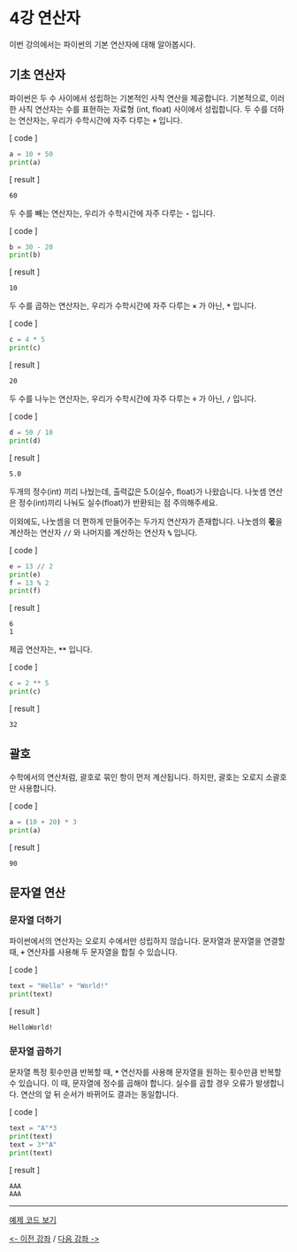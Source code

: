 # 4강 연산자
이번 강의에서는 파이썬의 기본 연산자에 대해 알아봅시다.

## 기초 연산자
파이썬은 두 수 사이에서 성립하는 기본적인 사칙 연산을 제공합니다. 기본적으로, 이러한 사칙 연산자는 수를 표현하는 자료형 (int, float) 사이에서 성립합니다.
두 수를 더하는 연산자는, 우리가 수학시간에 자주 다루는 **`+`** 입니다.

[ code ]
```python
a = 10 + 50
print(a)
```
[ result ]
```
60
```

두 수를 빼는 연산자는, 우리가 수학시간에 자주 다루는 **`-`** 입니다.

[ code ]
```python
b = 30 - 20
print(b)
```
[ result ]
```
10
```

두 수를 곱하는 연산자는, 우리가 수학시간에 자주 다루는 **`×`** 가 아닌, **`*`** 입니다.

[ code ]
```python
c = 4 * 5
print(c)
```
[ result ]
```
20
```

두 수를 나누는 연산자는, 우리가 수학시간에 자주 다루는 **`÷`** 가 아닌, **`/`** 입니다.

[ code ]
```python
d = 50 / 10
print(d)
```
[ result ]
```
5.0
```
두개의 정수(int) 끼리 나눴는데, 출력값은 5.0(실수, float)가 나왔습니다. 나눗셈 연산은 정수(int)끼리 나눠도 실수(float)가 반환되는 점 주의해주세요.

이외에도, 나눗셈을 더 편하게 만들어주는 두가지 연산자가 존재합니다.
나눗셈의 **몫**을 계산하는 연산자 **`//`** 와 나머지를 계산하는 연산자 **`%`** 입니다.

[ code ]
```python
e = 13 // 2
print(e)
f = 13 % 2
print(f)
```
[ result ]
```
6
1
```

제곱 연산자는, **`**`** 입니다.

[ code ]
```python
c = 2 ** 5
print(c)
```

[ result ]
```
32
```

## 괄호
수학에서의 연산처럼, 괄호로 묶인 항이 먼저 계산됩니다. 하지만, 괄호는 오로지 소괄호만 사용합니다.

[ code ]
```python
a = (10 + 20) * 3
print(a)
```
[ result ]
```
90
```

## 문자열 연산
### 문자열 더하기
파이썬에서의 연산자는 오로지 수에서만 성립하지 않습니다.
문자열과 문자열을 연결할 때, **`+`** 연산자를 사용해 두 문자열을 합칠 수 있습니다.

[ code ]
```python
text = "Hello" + "World!"
print(text)
```
[ result ]
```
HelloWorld!
```

### 문자열 곱하기
문자열 특정 횟수만큼 반복할 때, **`*`** 연산자를 사용해 문자열을 원하는 횟수만큼 반복할 수 있습니다.
이 때, 문자열에 정수를 곱해야 합니다. 실수를 곱할 경우 오류가 발생합니다. 연산의 앞 뒤 순서가 바뀌어도 결과는 동일합니다.

[ code ]
```python
text = "A"*3
print(text)
text = 3*"A"
print(text)
```
[ result ]
```
AAA
AAA
```
***

[예제 코드 보기](./operators.py)

[<- 이전 강좌](../03-basic_console_IO/README.md) /
[다음 강좌 ->](../05-casting_and_collections/README.md)